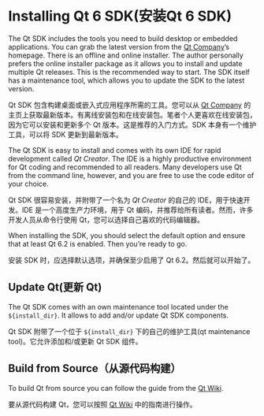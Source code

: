 # Installing Qt 6 SDK(安装Qt 6 SDK)

The Qt SDK includes the tools you need to build desktop or embedded applications. You can grab the latest version from the [Qt Company](https://qt.io)’s homepage. There is an offline and online installer. The author personally prefers the online installer package as it allows you to install and update multiple Qt releases. This is the recommended way to start. The SDK itself has a maintenance tool, which allows you to update the SDK to the latest version.

Qt SDK 包含构建桌面或嵌入式应用程序所需的工具。您可以从 [Qt Company](https://qt.io) 的主页上获取最新版本。有离线安装包和在线安装包。笔者个人更喜欢在线安装包，因为它可以安装和更新多个 Qt 版本。这是推荐的入门方式。SDK 本身有一个维护工具，可以将 SDK 更新到最新版本。



The Qt SDK is easy to install and comes with its own IDE for rapid development called *Qt Creator*. The IDE is a highly productive environment for Qt coding and recommended to all readers. Many developers use Qt from the command line, however, and you are free to use the code editor of your choice.

Qt SDK 很容易安装，并附带了一个名为 *Qt Creator* 的自己的 IDE，用于快速开发。IDE 是一个高度生产力环境，用于 Qt 编码，并推荐给所有读者。然而，许多开发人员从命令行使用 Qt，您可以选择自己喜欢的代码编辑器。



When installing the SDK, you should select the default option and ensure that at least Qt 6.2 is enabled. Then you’re ready to go.

安装 SDK 时，应选择默认选项，并确保至少启用了 Qt 6.2。然后就可以开始了。

## Update Qt(更新 Qt)

The Qt SDK comes with an own maintenance tool located under the `${install_dir}`. It allows to add and/or update Qt SDK components.

Qt SDK 附带了一个位于 `${install_dir}` 下的自己的维护工具(qt maintenance tool)。它允许添加和/或更新 Qt SDK 组件。

## Build from Source（从源代码构建）

To build Qt from source you can follow the guide from the [Qt Wiki](https://wiki.qt.io/Building_Qt_6_from_Git).

要从源代码构建 Qt，您可以按照 [Qt Wiki](https://wiki.qt.io/Building_Qt_6_from_Git) 中的指南进行操作。